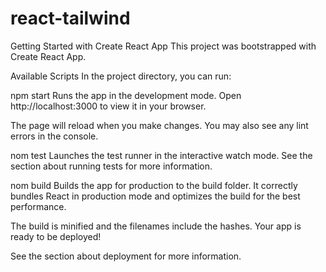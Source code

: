 # react-tailwind


Getting Started with Create React App
This project was bootstrapped with Create React App.

Available Scripts
In the project directory, you can run:

npm start 
Runs the app in the development mode.
Open http://localhost:3000 to view it in your browser.

The page will reload when you make changes.
You may also see any lint errors in the console.

nom test
Launches the test runner in the interactive watch mode.
See the section about running tests for more information.

nom build
Builds the app for production to the build folder.
It correctly bundles React in production mode and optimizes the build for the best performance.

The build is minified and the filenames include the hashes.
Your app is ready to be deployed!

See the section about deployment for more information.





